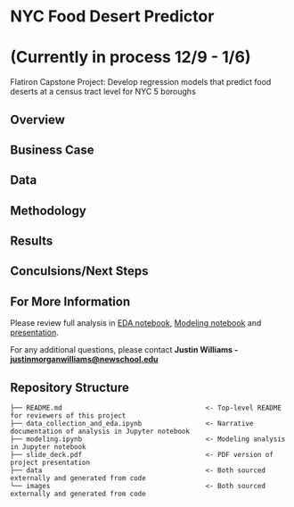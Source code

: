# NYC Food Desert Predictor
# (Currently in process 12/9 - 1/6)
Flatiron Capstone Project: Develop regression models that predict food deserts at a census tract level for NYC 5 boroughs

## Overview

## Business Case

## Data

## Methodology

## Results

## Conculsions/Next Steps

## For More Information
Please review full analysis in [EDA notebook](./data_collection_and_eda.ipynb), [Modeling notebook](./modeling.ipynb) and [presentation](./slide_deck.pdf).

For any additional questions, please contact **Justin Williams - justinmorganwilliams@newschool.edu**

## Repository Structure

```
├── README.md                                    <- Top-level README for reviewers of this project
├── data_collection_and_eda.ipynb                <- Narrative documentation of analysis in Jupyter notebook
├── modeling.ipynb                               <- Modeling analysis in Jupyter notebook
├── slide_deck.pdf                               <- PDF version of project presentation
├── data                                         <- Both sourced externally and generated from code
└── images                                       <- Both sourced externally and generated from code
```

